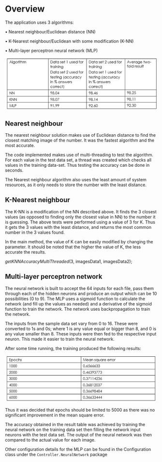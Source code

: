 # Overview

The application uses 3 algorithms:

•	Nearest neighbour/Euclidean distance (NN)

•	K-Nearest neighbour/Euclidean with some modification (K-NN)

•	Multi-layer perceptron neural network (MLP)

![Results](https://raw.githubusercontent.com/gabrielstellini/Optical-Image-Recognition/master/Results.PNG)


## Nearest neighbour

The nearest neighbour solution makes use of Euclidean distance to find the closest matching image of the number. It was the fastest algorithm and the most accurate.

The code implemented makes use of multi-threading to test the algorithm. For each value in the test data set, a thread was created which checks all values in the training data-set. Thus testing the accuracy can be done in seconds.



The Nearest neighbour algorithm also uses the least amount of system resources, as it only needs to store the number with the least distance.

## K-Nearest neighbour

The K-NN is a modification of the NN described above. It finds the 3 closest values (as opposed to finding only the closest value in NN) to the number it is guessing. The above tests were performed using a value of 3 for K. Thus it gets the 3 values with the least distance, and returns the most common number in the 3 values found.

In the main method, the value of K can be easily modified by changing the parameter. It should be noted that the higher the value of K, the less accurate the results.

_getKNNAccuracyMultiThreaded_(3, imagesData1, imagesData2);

## Multi-layer perceptron network

The neural network is built to accept the 64 inputs for each file, pass them through each of the hidden neurons and produce an output which can be 10 possibilities (0 to 9). The MLP uses a sigmoid function to calculate the network (and fill up the values as needed) and a derivative of the sigmoid function to train the network. The network uses backpropagation to train the network.

The inputs from the sample data set vary from 0 to 16. These were converted to 1s and 0s; where 1 is any value equal or bigger than 8, and 0 is any value smaller than 8. These inputs were then fed to the respective input neuron. This made it easier to train the neural network.


After some time running, the training produced the following results:

![Epoch results](https://raw.githubusercontent.com/gabrielstellini/Optical-Image-Recognition/master/Results2.PNG)

Thus it was decided that epochs should be limited to 5000 as there was no significant improvement in the mean square error.

The accuracy obtained in the result table was achieved by training the neural network on the training data set then filling the network input neurons with the test data set. The output of the neural network was then compared to the actual value for each image.

Other configuration details for the MLP can be found in the Configuration class under the `Controller.NeuralNetwork` package
